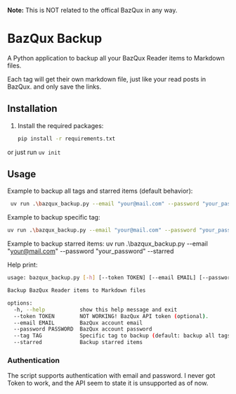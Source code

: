 **Note:** This is NOT related to the offical BazQux in any way. 

# BazQux Backup
A Python application to backup all your BazQux Reader items to Markdown files.

Each tag will get their own markdown file, just like your read posts in BazQux. 
and only save the links. 

## Installation

1. Install the required packages:
   ```bash
   pip install -r requirements.txt
   ```

or just run `uv init`

## Usage
Example to backup all tags and starred items (default behavior):
```bash
 uv run .\bazqux_backup.py --email "your@mail.com" --password "your_password"
```

Example to backup specific tag:
```bash
uv run .\bazqux_backup.py --email "your@mail.com" --password "your_password" --tag "TagName"
```

Example to backup starred items:
uv run .\bazqux_backup.py --email "your@mail.com" --password "your_password" --starred

Help print:
```bash
usage: bazqux_backup.py [-h] [--token TOKEN] [--email EMAIL] [--password PASSWORD] [--tag TAG] [--starred]

Backup BazQux Reader items to Markdown files

options:
  -h, --help           show this help message and exit
  --token TOKEN        NOT WORKING! BazQux API token (optional). 
  --email EMAIL        BazQux account email
  --password PASSWORD  BazQux account password
  --tag TAG            Specific tag to backup (default: backup all tags)
  --starred            Backup starred items
```

### Authentication

The script supports authentication with email and password.
I never got Token to work, and the API seem to state it is unsupported as of now.
